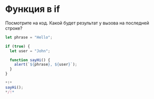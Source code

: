 # Функция в if

Посмотрите на код. Какой будет результат у вызова на последней строке?

```js
let phrase = "Hello";

if (true) {
  let user = "John";

  function sayHi() {
    alert(`${phrase}, ${user}`);
  }
}

*!*
sayHi();
*/!*
```
